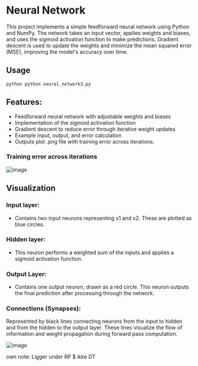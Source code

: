 # Neural Network

This project implements a simple feedforward neural network using Python and NumPy. 
The network takes an input vector, applies weights and biases, and uses the sigmoid activation function to make predictions. 
Gradient descent is used to update the weights and minimize the mean squared error (MSE), improving the model's accuracy over time.
## Usage
```
python python neural_network3.py
```


## Features:
- Feedforward neural network with adjustable weights and biases
- Implementation of the sigmoid activation function
- Gradient descent to reduce error through iterative weight updates
- Example input, output, and error calculation
- Outputs plot .png file with training error across iterations.

### Training error across iterations

![image](https://github.com/user-attachments/assets/19c02df3-c738-4277-b8dd-97ce637c8d21)


## Visualization 
### Input layer:
- Contains two input neurons representing x1 and x2. These are plotted as blue circles.

### Hidden layer:
- This neuron performs a weighted sum of the inputs and applies a sigmoid activation function.

### Output Layer:
- Contains one output neuron, drawn as a red circle. This neuron outputs the final prediction after processing through the network.

### Connections (Synapses):
Represented by black lines connecting neurons from the input to hidden and from the hidden to the output layer. 
These lines visualize the flow of information and weight propagation during forward pass computation.

![image](https://github.com/user-attachments/assets/af7b8120-a357-4b25-973a-6e4daf677bfb)

own note:
Ligger under RP $ ikke DT


